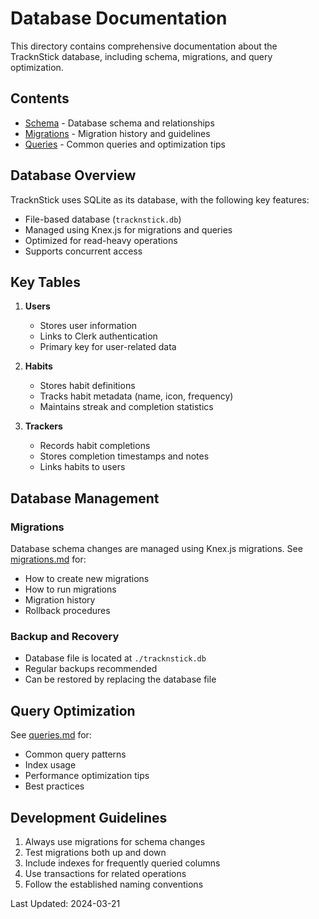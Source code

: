 # Database Documentation

This directory contains comprehensive documentation about the TracknStick database, including schema, migrations, and query optimization.

## Contents

- [Schema](schema.md) - Database schema and relationships
- [Migrations](migrations.md) - Migration history and guidelines
- [Queries](queries.md) - Common queries and optimization tips

## Database Overview

TracknStick uses SQLite as its database, with the following key features:

- File-based database (`tracknstick.db`)
- Managed using Knex.js for migrations and queries
- Optimized for read-heavy operations
- Supports concurrent access

## Key Tables

1. **Users**

   - Stores user information
   - Links to Clerk authentication
   - Primary key for user-related data

2. **Habits**

   - Stores habit definitions
   - Tracks habit metadata (name, icon, frequency)
   - Maintains streak and completion statistics

3. **Trackers**
   - Records habit completions
   - Stores completion timestamps and notes
   - Links habits to users

## Database Management

### Migrations

Database schema changes are managed using Knex.js migrations. See [migrations.md](migrations.md) for:

- How to create new migrations
- How to run migrations
- Migration history
- Rollback procedures

### Backup and Recovery

- Database file is located at `./tracknstick.db`
- Regular backups recommended
- Can be restored by replacing the database file

## Query Optimization

See [queries.md](queries.md) for:

- Common query patterns
- Index usage
- Performance optimization tips
- Best practices

## Development Guidelines

1. Always use migrations for schema changes
2. Test migrations both up and down
3. Include indexes for frequently queried columns
4. Use transactions for related operations
5. Follow the established naming conventions

Last Updated: 2024-03-21
